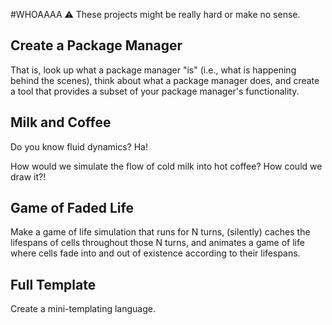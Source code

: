 #WHOAAAA
:warning: These projects might be really hard or make no sense.

## Create a Package Manager
That is, look up what a package manager "is" 
(i.e., what is happening behind the scenes), 
think about what a package manager does, 
and create a tool that provides a subset of your package manager's 
functionality.


## Milk and Coffee
Do you know fluid dynamics? Ha!


How would we simulate the flow of cold milk into hot coffee?
How could we draw it?!


## Game of Faded Life
Make a game of life simulation that runs for N turns,
(silently) caches the lifespans of cells throughout those N turns,
and animates a game of life 
where cells fade into and out of existence according to their lifespans.


## Full Template
Create a mini-templating language.